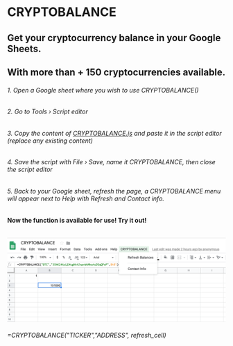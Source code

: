 # CRYPTOBALANCE

## Get your cryptocurrency balance in your Google Sheets. 
## With more than + 150 cryptocurrencies available.

###### 1. Open a Google sheet where you wish to use CRYPTOBALANCE()
###### 2. Go to Tools › Script editor
###### 3. Copy the content of [CRYPTOBALANCE.js](https://github.com/Eloise1988/CRYPTOBALANCE/blob/master/CRYPTOBALANCE.js) and paste it in the script editor (replace any existing content)
###### 4. Save the script with File › Save, name it CRYPTOBALANCE, then close the script editor
###### 5. Back to your Google sheet, refresh the page, a CRYPTOBALANCE menu will appear next to Help with Refresh and Contact info.
######
######

#### Now the function is available for use! Try it out! 

######

![alt text](https://github.com/Eloise1988/CRYPTOBALANCE/blob/master/Crypto_Balance.png)

###### =CRYPTOBALANCE("TICKER","ADDRESS", refresh_cell) 
